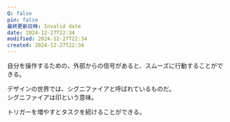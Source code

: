 ```yaml
---
Q: false
pin: false
最終更新日時: Invalid date
date: 2024-12-27T22:34
modified: 2024-12-27T22:34
created: 2024-12-27T22:34
---
```

  

自分を操作するための、外部からの信号があると、スムーズに行動することができる。

  

デザインの世界では、シグニファイアと呼ばれているものだ。  
シグニファイアは印という意味。  

  

トリガーを増やすとタスクを続けることができる。